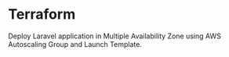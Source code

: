 # Terraform
 
 Deploy Laravel application in Multiple Availability Zone using AWS Autoscaling Group and Launch Template.
